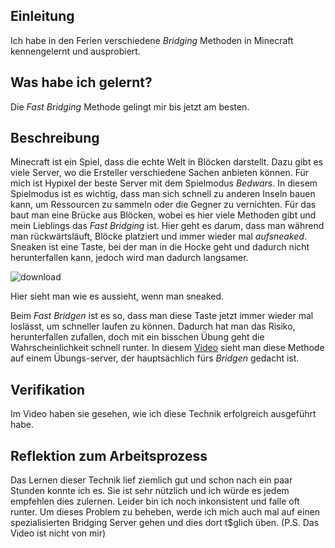 ## Einleitung
Ich habe in den Ferien verschiedene *Bridging* Methoden in Minecraft kennengelernt und ausprobiert.
## Was habe ich gelernt?
Die *Fast Bridging* Methode gelingt mir bis jetzt am besten.
## Beschreibung
Minecraft ist ein Spiel, dass die echte Welt in Blöcken darstellt. Dazu gibt es viele Server, wo die Ersteller verschiedene Sachen anbieten können.
Für mich ist Hypixel der beste Server mit dem Spielmodus *Bedwars*. In diesem Spielmodus ist es wichtig, dass man sich schnell zu anderen Inseln bauen kann,
um Ressourcen zu sammeln oder die Gegner zu vernichten. Für das baut man eine Brücke aus Blöcken, wobei es hier viele Methoden gibt und mein Lieblings
das *Fast Bridging* ist. Hier geht es darum, dass man während man rückwärtsläuft, Blöcke platziert und immer wieder mal *aufsneaked*. Sneaken ist eine Taste,
bei der man in die Hocke geht und dadurch nicht herunterfallen kann, jedoch wird man dadurch langsamer.

![download](https://user-images.githubusercontent.com/111045844/185321044-5a170ff1-2f21-4a52-9f2d-4de72a36c29a.jpg)

Hier sieht man wie es aussieht, wenn man sneaked.

 Beim *Fast Bridgen* ist es so, dass man diese Taste jetzt immer wieder mal loslässt, um schneller laufen zu können. Dadurch hat man das Risiko, herunterfallen
 zufallen, doch mit ein bisschen Übung geht die Wahrscheinlichkeit schnell runter. In diesem [Video](https://youtu.be/nusAbSaxtpU?t=52) sieht man diese Methode auf einem Übungs-server, der hauptsächlich
 fürs *Bridgen* gedacht ist.
 ## Verifikation
Im Video haben sie gesehen, wie ich diese Technik erfolgreich ausgeführt habe.
## Reflektion zum Arbeitsprozess
Das Lernen dieser Technik lief ziemlich gut und schon nach ein paar Stunden konnte ich es. Sie ist sehr nützlich und ich würde es jedem empfehlen dies zulernen.
Leider bin ich noch inkonsistent und falle oft runter.
Um dieses Problem zu beheben, werde ich mich auch mal auf einen spezialisierten Bridging Server gehen und dies dort t$glich üben.
(P.S. Das Video ist nicht von mir)
